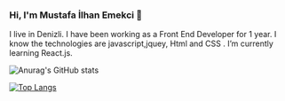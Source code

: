 ### Hi, I'm Mustafa İlhan Emekci 👋

I live in Denizli. I have been working as a Front End Developer for 1 year.  I know the technologies are javascript,jquey, Html and CSS  .
I’m currently learning React.js.






![Anurag's GitHub stats](https://github-readme-stats.vercel.app/api?username=emkc20&show_icons=true)

[![Top Langs](https://github-readme-stats.vercel.app/api/top-langs/?username=emkc20&layout=compact)](https://github.com/anuraghazra/github-readme-stats)




<!--
**emkc20/emkc20** is a ✨ _special_ ✨ repository because its `README.md` (this file) appears on your GitHub profile.

Here are some ideas to get you started:

- 🔭 I’m currently working on ...
- 🌱 I’m currently learning ...
- 👯 I’m looking to collaborate on ...
- 🤔 I’m looking for help with ...
- 💬 Ask me about ...
- 📫 How to reach me: ...
- 😄 Pronouns: ...
- ⚡ Fun fact: ...
-->
